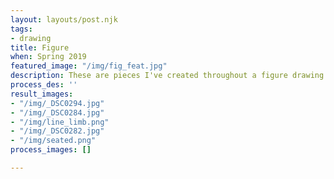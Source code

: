 ```yaml
---
layout: layouts/post.njk
tags:
- drawing
title: Figure
when: Spring 2019
featured_image: "/img/fig_feat.jpg"
description: These are pieces I've created throughout a figure drawing course
process_des: ''
result_images:
- "/img/_DSC0294.jpg"
- "/img/_DSC0284.jpg"
- "/img/line_limb.png"
- "/img/_DSC0282.jpg"
- "/img/seated.png"
process_images: []

---
```

